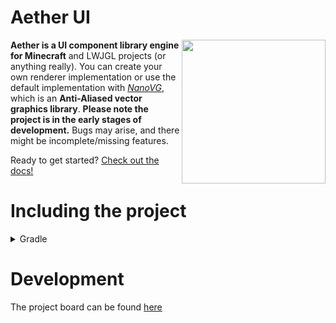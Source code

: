 # Aether UI

<img src="/docs/assets/client-logo-rounded.png" align="right" width="230" height="230">
 
**Aether is a UI component library engine for Minecraft** and LWJGL projects (or anything really). You can create your own renderer implementation or use the default implementation with *[NanoVG](https://github.com/memononen/nanovg "An anti-aliased vector graphics library")*, which is an **Anti-Aliased vector graphics library**. **Please note the project is in the early stages of development.** Bugs may arise, and there might be incomplete/missing features.


Ready to get started? [Check out the docs!](https://aether.prismclient.net/)

# Including the project

<details>

<summary>Gradle</summary>

```groovy
repositories {
  maven { url "https://jitpack.io" }
}

dependencies {
  implementation "com.github.Prism-Client:Aether-UI:Production"
}
```

</details>

# Development

The project board can be found [here](https://trello.com/b/g4Nvdykx/aether)

